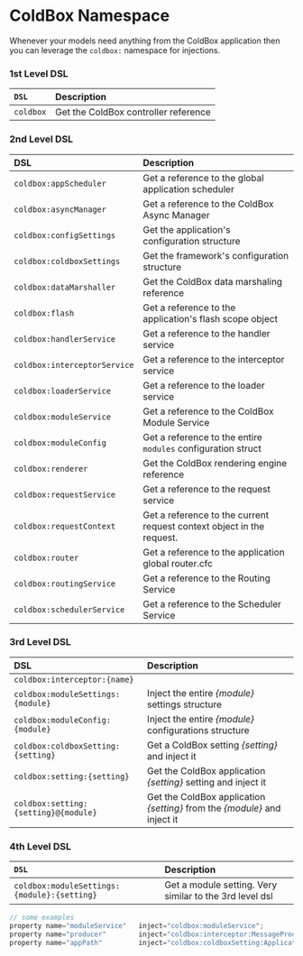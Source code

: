 # ColdBox Namespace

Whenever your models need anything from the ColdBox application then you can leverage the `coldbox:` namespace for injections.

### 1st Level DSL

| `DSL` | Description |
| :--- | :--- |
| `coldbox` | Get the ColdBox controller reference |

### 2nd Level DSL

| DSL | Description |
| :--- | :--- |
| `coldbox:appScheduler` | Get a reference to the global application scheduler |
| `coldbox:asyncManager` | Get a reference to the ColdBox Async Manager |
| `coldbox:configSettings` | Get the application's configuration structure |
| `coldbox:coldboxSettings` | Get the framework's configuration structure |
| `coldbox:dataMarshaller` | Get the ColdBox data marshaling reference |
| `coldbox:flash` | Get a reference to the application's flash scope object |
| `coldbox:handlerService` | Get a reference to the handler service |
| `coldbox:interceptorService` | Get a reference to the interceptor service |
| `coldbox:loaderService` | Get a reference to the loader service |
| `coldbox:moduleService` | Get a reference to the ColdBox Module Service |
| `coldbox:moduleConfig` | Get a reference to the entire `modules` configuration struct |
| `coldbox:renderer` | Get the ColdBox rendering engine reference |
| `coldbox:requestService` | Get a reference to the request service |
| `coldbox:requestContext` | Get a reference to the current request context object in the request. |
| `coldbox:router` | Get a reference to the application global router.cfc |
| `coldbox:routingService` | Get a reference to the Routing Service |
| `coldbox:schedulerService` | Get a reference to the Scheduler Service |

### 3rd Level DSL

| DSL | Description |
| :--- | :--- |
| `coldbox:interceptor:{name}` |  |
| `coldbox:moduleSettings:{module}` | Inject the entire _{module}_ settings structure |
| `coldbox:moduleConfig:{module}` | Inject the entire _{module}_ configurations structure |
| `coldbox:coldboxSetting:{setting}` | Get a ColdBox setting _{setting}_ and inject it |
| `coldbox:setting:{setting}` | Get the ColdBox application _{setting}_ setting and inject it |
| `coldbox:setting:{setting}@{module}` | Get the ColdBox application _{setting}_ from the _{module}_ and inject it |

### 4th Level DSL

| `DSL` | Description |
| :--- | :--- |
| `coldbox:moduleSettings:{module}:{setting}` | Get a module setting. Very similar to the 3rd level dsl |

```javascript
// some examples
property name="moduleService"   inject="coldbox:moduleService";
property name="producer"        inject="coldbox:interceptor:MessageProducer";
property name="appPath"         inject="coldbox:coldboxSetting:ApplicationPath";
```

